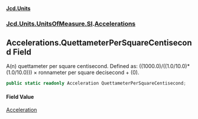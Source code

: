 #### [Jcd.Units](index.md 'index')
### [Jcd.Units.UnitsOfMeasure.SI](Jcd.Units.UnitsOfMeasure.SI.md 'Jcd.Units.UnitsOfMeasure.SI').[Accelerations](Accelerations.md 'Jcd.Units.UnitsOfMeasure.SI.Accelerations')

## Accelerations.QuettameterPerSquareCentisecond Field

A(n) quettameter per square centisecond. Defined as: ((1000.0)/((1.0/10.0)*(1.0/10.0))) × ronnameter per square decisecond + (0).

```csharp
public static readonly Acceleration QuettameterPerSquareCentisecond;
```

#### Field Value
[Acceleration](Acceleration.md 'Jcd.Units.UnitTypes.Acceleration')
